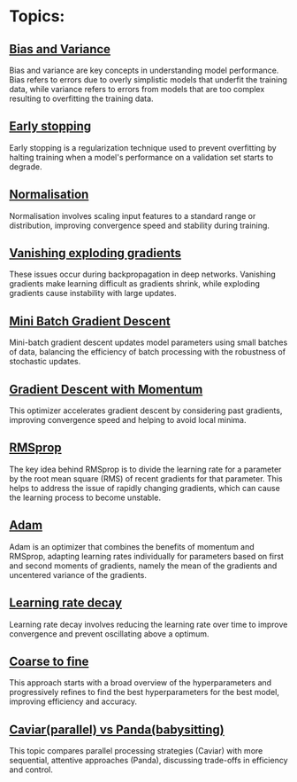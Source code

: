 # Topics:

## [Bias and Variance](https://github.com/623637719/The-Democratization-of-AI/tree/main/2.Deep%20learning/Deeper%20details/Bias%20and%20Variance)

Bias and variance are key concepts in understanding model performance. Bias refers to errors due to overly simplistic models that underfit the training data, while variance refers to errors from models that are too complex resulting to overfitting the training data. 

## [Early stopping](https://github.com/623637719/The-Democratization-of-AI/tree/main/2.Deep%20learning/Deeper%20details/Early%20stopping)

Early stopping is a regularization technique used to prevent overfitting by halting training when a model's performance on a validation set starts to degrade.

## [Normalisation](https://github.com/623637719/The-Democratization-of-AI/tree/main/2.Deep%20learning/Deeper%20details/Normalisation)

Normalisation involves scaling input features to a standard range or distribution, improving convergence speed and stability during training.

## [Vanishing exploding gradients](https://github.com/623637719/The-Democratization-of-AI/tree/main/2.Deep%20learning/Deeper%20details/Vanishing%20and%20Exploding%20Gradient)

These issues occur during backpropagation in deep networks. Vanishing gradients make learning difficult as gradients shrink, while exploding gradients cause instability with large updates.

## [Mini Batch Gradient Descent](https://github.com/623637719/The-Democratization-of-AI/tree/main/2.Deep%20learning/Deeper%20details/Minibatch%20gradient%20descent)

Mini-batch gradient descent updates model parameters using small batches of data, balancing the efficiency of batch processing with the robustness of stochastic updates.

## [Gradient Descent with Momentum](https://github.com/623637719/The-Democratization-of-AI/tree/main/2.Deep%20learning/Deeper%20details/Gradient%20Descent%20with%20Momentum)

This optimizer accelerates gradient descent by considering past gradients, improving convergence speed and helping to avoid local minima.

## [RMSprop](https://github.com/623637719/The-Democratization-of-AI/tree/main/2.Deep%20learning/Deeper%20details/RMSprop)

The key idea behind RMSprop is to divide the learning rate for a parameter by the root mean square (RMS) of recent gradients for that parameter. This helps to address the issue of rapidly changing gradients, which can cause the learning process to become unstable.

## [Adam](https://github.com/623637719/The-Democratization-of-AI/tree/main/2.Deep%20learning/Deeper%20details/Adam)

Adam is an optimizer that combines the benefits of momentum and RMSprop, adapting learning rates individually for parameters based on first and second moments of gradients, namely the mean of the gradients and uncentered variance of the gradients.

## [Learning rate decay](https://github.com/623637719/The-Democratization-of-AI/tree/main/2.Deep%20learning/Deeper%20details/Learning%20rate%20Decay)

Learning rate decay involves reducing the learning rate over time to improve convergence and prevent oscillating above a optimum.

## [Coarse to fine](https://github.com/623637719/The-Democratization-of-AI/tree/main/2.Deep%20learning/Deeper%20details/Coarse%20to%20fine)

This approach starts with a broad overview of the hyperparameters and progressively refines to find the best hyperparameters for the best model, improving efficiency and accuracy.

## [Caviar(parallel) vs Panda(babysitting)](https://github.com/623637719/The-Democratization-of-AI/tree/main/2.Deep%20learning/Deeper%20details/Caviar%20vs%20Panda)

This topic compares parallel processing strategies (Caviar) with more sequential, attentive approaches (Panda), discussing trade-offs in efficiency and control.
